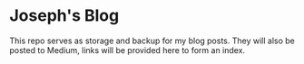 # Joseph's Blog

This repo serves as storage and backup for my blog posts. They will also be posted to Medium, links will be provided here to form an index.
